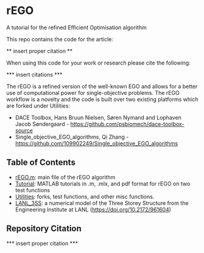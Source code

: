 # rEGO
A tutorial for the refined Efficient Optimisation algorithm

This repo contains the code for the article:

** insert proper citation **

When using this code for your work or research please cite the following:

*** insert citations ***

The rEGO is a refined version of the well-known EGO and allows for a better use of computational power for single-objective problems.
The rEGO workflow is a novelty and the code is built over two existing platforms which are forked under Utilities:

- DACE Toolbox, Hans Bruun Nielsen, Søren Nymand and Lophaven Jacob Søndergaard - https://github.com/psbiomech/dace-toolbox-source
- Single_objective_EGO_algorithms, Qi Zhang - https://github.com/109902249/Single_objective_EGO_algorithms

## Table of Contents
- [rEGO.m](rEGO/rEGO.m): main file of the rEGO algorithm
- [Tutorial](rEGO\Tutorial): MATLAB tutorials in .m, .mlx, and pdf format for rEGO on two test functions
- [Utilities](rEGO\Utilities): forks, test functions, and other misc functions.
- [LANL_3SS](rEGO\LANL_3SS): a numerical model of the Three Storey Structure from the Engineering Institute at LANL (https://doi.org/10.2172/961604)

## Repository Citation

*** insert proper citation ***
